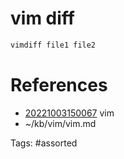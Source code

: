 # vim diff
```bash
vimdiff file1 file2
```

# References
- [20221003150067](/zet/20221003150067/) vim
- ~/kb/vim/vim.md

Tags:
    #assorted

